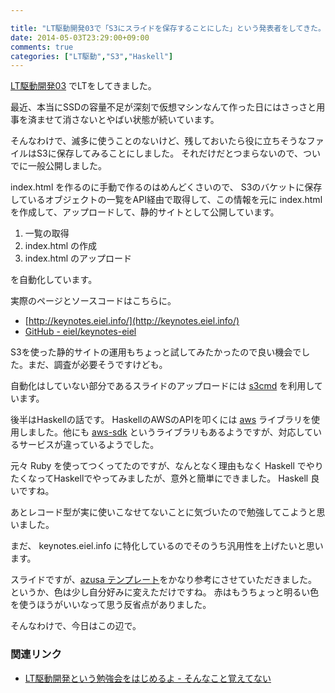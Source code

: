 ```yaml
---

title: "LT駆動開発03で「S3にスライドを保存することにした」という発表者をしてきた。"
date: 2014-05-03T23:29:00+09:00
comments: true
categories: ["LT駆動","S3","Haskell"]
---
```


[LT駆動開発03](https://github.com/LTDD/Sessions/wiki/LT%E9%A7%86%E5%8B%95%E9%96%8B%E7%99%BA03) でLTをしてきました。

<script async class="speakerdeck-embed" data-id="0917d000b4c40131d8ee7625813d8974" data-ratio="1.33333333333333" src="//speakerdeck.com/assets/embed.js"></script>

最近、本当にSSDの容量不足が深刻で仮想マシンなんて作った日にはさっさと用事を済ませて消さないとやばい状態が続いています。

そんなわけで、滅多に使うことのないけど、残しておいたら役に立ちそうなファイルはS3に保存してみることにしました。
それだけだとつまらないので、ついでに一般公開しました。

index.html を作るのに手動で作るのはめんどくさいので、
S3のバケットに保存しているオブジェクトの一覧をAPI経由で取得して、この情報を元に index.html を作成して、アップロードして、静的サイトとして公開しています。

1. 一覧の取得
1. index.html の作成
1. index.html のアップロード

を自動化しています。

実際のページとソースコードはこちらに。

* [http://keynotes.eiel.info/](http://keynotes.eiel.info/)
* [GitHub - eiel/keynotes-eiel](https://github.com/eiel/keynotes-eiel)

S3を使った静的サイトの運用もちょっと試してみたかったので良い機会でした。まだ、調査が必要そうですけども。

自動化はしていない部分であるスライドのアップロードには [s3cmd](http://s3tools.org/s3cmd) を利用しています。

後半はHaskellの話です。
HaskellのAWSのAPIを叩くには [aws](https://hackage.haskell.org/package/aws) ライブラリを使用しました。他にも [aws-sdk](https://hackage.haskell.org/package/aws-sdk) というライブラリもあるようですが、対応しているサービスが違っているようでした。

元々 Ruby を使ってつくってたのですが、なんとなく理由もなく Haskell でやりたくなってHaskellでやってみましたが、意外と簡単にできました。
Haskell 良いですね。

あとレコード型が実に使いこなせてないことに気づいたので勉強してこようと思いました。

まだ、 keynotes.eiel.info に特化しているのでそのうち汎用性を上げたいと思います。

スライドですが、[azusa テンプレート](http://memo.sanographix.net/post/82160791768)をかなり参考にさせていただきました。
というか、色は少し自分好みに変えただけですね。
赤はもうちょっと明るい色を使うほうがいいなって思う反省点がありました。

そんなわけで、今日はこの辺で。

### 関連リンク

* [LT駆動開発という勉強会をはじめるよ - そんなこと覚えてない](http://blog.eiel.info/blog/2014/02/19/start-ltdd/)
